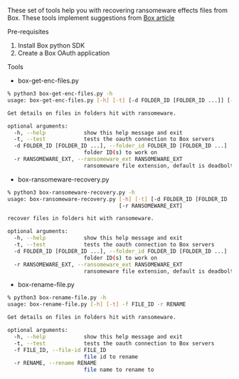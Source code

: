 These set of tools help you with recovering ransomeware effects files from Box. 
These tools implement suggestions from [Box article](https://support.box.com/hc/en-us/articles/360043694054-Ransomware)


Pre-requisites
1. Install Box python SDK
2. Create a Box OAuth application


Tools
- box-get-enc-files.py
```sh
% python3 box-get-enc-files.py -h
usage: box-get-enc-files.py [-h] [-t] [-d FOLDER_ID [FOLDER_ID ...]] [-r RANSOMEWARE_EXT]

Get details on files in folders hit with ransomeware.

optional arguments:
  -h, --help            show this help message and exit
  -t, --test            tests the oauth connection to Box servers
  -d FOLDER_ID [FOLDER_ID ...], --folder_id FOLDER_ID [FOLDER_ID ...]
                        folder ID(s) to work on
  -r RANSOMEWARE_EXT, --ransomeware_ext RANSOMEWARE_EXT
                        ransomeware file extension, default is deadbolt
```

- box-ransomeware-recovery.py
```sh
% python3 box-ransomeware-recovery.py -h
usage: box-ransomeware-recovery.py [-h] [-t] [-d FOLDER_ID [FOLDER_ID ...]]
                                   [-r RANSOMEWARE_EXT]

recover files in folders hit with ransomeware.

optional arguments:
  -h, --help            show this help message and exit
  -t, --test            tests the oauth connection to Box servers
  -d FOLDER_ID [FOLDER_ID ...], --folder_id FOLDER_ID [FOLDER_ID ...]
                        folder ID(s) to work on
  -r RANSOMEWARE_EXT, --ransomeware_ext RANSOMEWARE_EXT
                        ransomeware file extension, default is deadbolt
```

- box-rename-file.py
```sh
% python3 box-rename-file.py -h         
usage: box-rename-file.py [-h] [-t] -f FILE_ID -r RENAME

Get details on files in folders hit with ransomeware.

optional arguments:
  -h, --help            show this help message and exit
  -t, --test            tests the oauth connection to Box servers
  -f FILE_ID, --file-id FILE_ID
                        file id to rename
  -r RENAME, --rename RENAME
                        file name to rename to
```